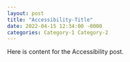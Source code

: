 ```yaml
---
layout: post
title: "Accessibility-Title"
date: 2022-04-15 12:34:00 -0000
categories: Category-1 Category-2
---
```

Here is content for the Accessibility post.
